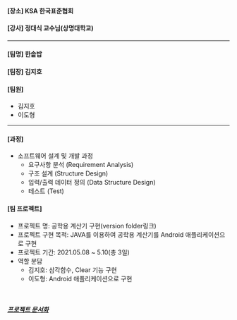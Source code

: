 #### [장소] KSA 한국표준협회
#### [강사] 정대식 교수님(상명대학교)

---
#### [팀명] 한솥밥

#### [팀장] 김지호

#### [팀원]
- 김지호
- 이도형

---
#### [과정]
- 소프트웨어 설계 및 개발 과정
  - 요구사항 분석 (Requirement Analysis)
  - 구조 설계 (Structure Design)
  - 입력/출력 데이터 정의 (Data Structure Design)
  - 테스트 (Test)

#### [팀 프로젝트]
- 프로젝트 명: 공학용 계산기 구현(version folder링크)
- 프로젝트 구현 목적: JAVA를 이용하여 공학용 계산기를 Android 애플리케이션으로 구현
- 프로젝트 기간: 2021.05.08 ~ 5.10(총 3일)
- 역할 분담
  - 김지호: 삼각함수, Clear 기능 구현
  - 이도형: Android 애플리케이션으로 구현
<br/>

##### [프로젝트 문서화][doclink]

[doclink]: https://github.com/pguhn9/KSA_Scientific_Calculator/blob/main/document/SicCalc_Doc.md "go doc"
